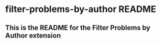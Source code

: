 # filter-problems-by-author README

## This is the README for the Filter Problems by Author extension

